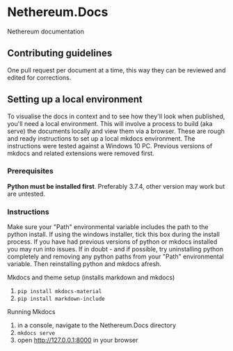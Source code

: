 # Nethereum.Docs
Nethereum documentation

## Contributing guidelines
 One pull request per document at a time, this way they can be reviewed and edited for corrections.

## Setting up a local environment
To visualise the docs in context and to see how they'll look when published, you'll need a local environment.  This will involve a process to build (aka serve) the documents locally and view them via a browser.  These are rough and ready instructions to set up a local mkdocs environment. The instructions were tested against a Windows 10 PC.  Previous versions of mkdocs and related extensions were removed first.

### Prerequisites
**Python must be installed first**.  Preferably 3.7.4, other version may work but are untested.  

### Instructions
Make sure your "Path" environmental variable includes the path to the python install.  If using the windows installer, tick this box during the install process.  If you have had previous versions of python or mkdocs installed you may run into issues.  If in doubt - and if possible, try uninstalling python completely and removing any python paths from your "Path" environmental variable.  Then reinstalling python and mkdocs afresh.

Mkdocs and theme setup (installs markdown and mkdocs)
1. ``` pip install mkdocs-material ```
2. ``` pip install markdown-include ```

Running Mkdocs 
1. in a console, navigate to the Nethereum.Docs directory 
2. ``` mkdocs serve ```
4. open http://127.0.0.1:8000 in your browser
